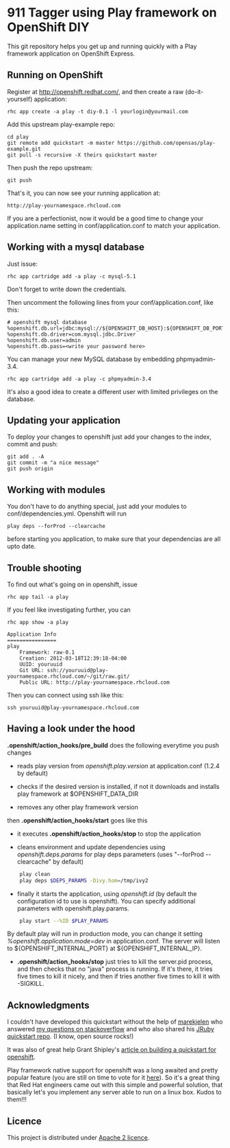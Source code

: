 911 Tagger using Play framework on OpenShift DIY
============================

This git repository helps you get up and running quickly with a Play framework application
on OpenShift Express.


Running on OpenShift
----------------------------

Register at http://openshift.redhat.com/, and then create a raw (do-it-yourself) application:

    rhc app create -a play -t diy-0.1 -l yourlogin@yourmail.com

Add this upstream play-example repo:

    cd play
    git remote add quickstart -m master https://github.com/opensas/play-example.git
    git pull -s recursive -X theirs quickstart master
    
Then push the repo upstream:

    git push

That's it, you can now see your running application at:

    http://play-yournamespace.rhcloud.com

If you are a perfectionist, now it would be a good time to change your application.name setting in conf/application.conf to match your application.

Working with a mysql database
----------------------------

Just issue:

    rhc app cartridge add -a play -c mysql-5.1

Don't forget to write down the credentials.

Then uncomment the following lines from your conf/application.conf, like this:

    # openshift mysql database
    %openshift.db.url=jdbc:mysql://${OPENSHIFT_DB_HOST}:${OPENSHIFT_DB_PORT}/${OPENSHIFT_APP_NAME}
    %openshift.db.driver=com.mysql.jdbc.Driver
    %openshift.db.user=admin
    %openshift.db.pass=<write your password here>

You can manage your new MySQL database by embedding phpmyadmin-3.4.

    rhc app cartridge add -a play -c phpmyadmin-3.4

It's also a good idea to create a different user with limited privileges on the database.

Updating your application
----------------------------

To deploy your changes to openshift just add your changes to the index, commit and push:

    git add . -A
    git commit -m "a nice message"
    git push origin

Working with modules
----------------------------

You don't have to do anything special, just add your modules to conf/dependencies.yml. Openshift will run

    play deps --forProd --clearcache

before starting you application, to make sure that your dependencias are all upto date.

Trouble shooting
----------------------------

To find out what's going on in openshift, issue

    rhc app tail -a play

If you feel like investigating further, you can

    rhc app show -a play

    Application Info
    ================
    play
        Framework: raw-0.1
        Creation: 2012-03-18T12:39:18-04:00
        UUID: youruuid
        Git URL: ssh://youruuid@play-yournamespace.rhcloud.com/~/git/raw.git/
        Public URL: http://play-yournamespace.rhcloud.com

Then you can connect using ssh like this:

    ssh youruuid@play-yournamespace.rhcloud.com

Having a look under the hood
----------------------------

**.openshift/action_hooks/pre_build** does the following everytime you push changes

* reads play version from _openshift.play.version_ at application.conf (1.2.4 by default)

* checks if the desired version is installed, if not it downloads and installs play framework at $OPENSHIFT_DATA_DIR

* removes any other play framework version

then **.openshift/action_hooks/start** goes like this

* it executes **.openshift/action_hooks/stop** to stop the application

* cleans environment and update dependencies using _openshift.deps.params_ for play deps parameters (uses "--forProd --clearcache" by default)

```bash
    play clean
    play deps $DEPS_PARAMS -Divy.hom=/tmp/ivy2
```

* finally it starts the application, using _openshift.id_ (by default the configuration id to use is openshift). You can specify additional parameters with openshift.play.params.

```bash
    play start --%ID $PLAY_PARAMS
```

By default play will run in production mode, you can change it setting _%openshift.application.mode=dev_ in application.conf. The server will listen to ${OPENSHIFT_INTERNAL_PORT} at ${OPENSHIFT_INTERNAL_IP}.

* **.openshift/action_hooks/stop** just tries to kill the server.pid process, and then checks that no "java" process is running. If it's there, it tries five times to kill it nicely, and then if tries another five times to kill it with -SIGKILL.

Acknowledgments
----------------------------

I couldn't have developed this quickstart without the help of [marekjelen](https://github.com/marekjelen) who answered [my questions on stackoverflow](http://stackoverflow.com/questions/9446275/best-approach-to-integrate-netty-with-openshift) and who also shared his [JRuby quickstart repo](https://github.com/marekjelen/openshift-jruby#readme). (I know, open source rocks!)

It was also of great help Grant Shipley's [article on building a quickstart for openshift](https://www.redhat.com/openshift/community/blogs/how-to-create-an-openshift-github-quick-start-project).

Play framework native support for openshift was a long awaited and pretty popular feature (you are still on time to vote for it [here](https://www.redhat.com/openshift/community/content/native-support-for-play-framework-application)). So it's a great thing that Red Hat engineers came out with this simple and powerful solution, that basically let's you implement any server able to run on a linux box. Kudos to them!!!

Licence
----------------------------
This project is distributed under [Apache 2 licence](http://www.apache.org/licenses/LICENSE-2.0.html). 